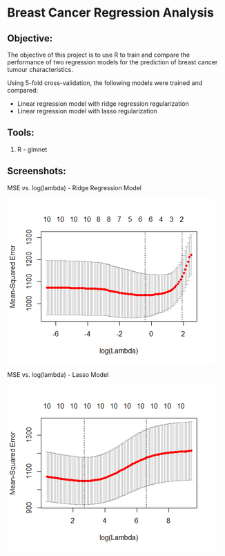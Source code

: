 # Breast Cancer Regression Analysis

## **Objective:**
The objective of this project is to use R to train and compare the performance of two regression models for the prediction of breast cancer tumour characteristics. 

Using 5-fold cross-validation, the following models were trained and compared:
* Linear regression model with ridge regression regularization
* Linear regression model with lasso regularization

## **Tools:**
1.	R - glmnet

## **Screenshots:**

MSE vs. log(lambda) - Ridge Regression Model

![graph1.png](Images/MSEvsLogLamda_Lasso.png)

MSE vs. log(lambda) - Lasso Model

![graph2.png](Images/MSEvsLogLamda_Ridge.png)
